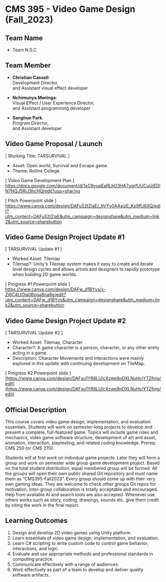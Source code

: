 # CMS 395 - Video Game Design (Fall_2023)

## Team Name
- Team N.S.C

## Team Member
- **Christian Cassell**:  
Development Director,  
and Assistant visual effect developer
  
- **Nchimunya Mwiinga**:  
Visual Effect / User Experience Director,  
and Assistant programming developer 
  
- **Sanghun Park**:    
Program Director,  
and Assistant developer

## Video Game Proposal / Launch
[ Working Title: TARSURVIVAL ]
- Asset: Open world, Survival and Escape game
- Theme: Rollins College

[ Video Game Development Plan ]  
https://docs.google.com/document/d/1eC6yuqEaRLhO3HA7yqrfUUCuUjEDlN7NQJ5RiJ3hcHQ/edit?usp=sharing

[ Pitch Powerpoint slide ]  
https://www.canva.com/design/DAFu52tZiaE/_hVYy0AAsizE_Ks9ffJ6XQ/edit?utm_content=DAFu52tZiaE&utm_campaign=designshare&utm_medium=link2&utm_source=sharebutton

## Video Game Design Project Update #1
[ TARSURVIVAL Update #1 ]
- Worked Asset: Tilemap
- Tilemap?: Unity's Tilemap system makes it easy to create and iterate level design cycles and allows artists and designers to rapidly prototype when building 2D game worlds.  

[ Progress #1 Powerpoint slide ]  
https://www.canva.com/design/DAFw_d1BYvs/x-Zj6C4LtOia0Boga8na8g/edit?utm_content=DAFw_d1BYvs&utm_campaign=designshare&utm_medium=link2&utm_source=sharebutton

## Video Game Design Project Update #2 
[ TARSURVIVAL Update #2 ]
- Worked Asset: Tilemap, Character
- Character?: A game character is a person, character, or any other entity acting in a game.
- Description: Character Movements and Interactions were mainly explored in this update with continuing development on TileMap.

[ Progress #2 Powerpoint slide ]  
[https://www.canva.com/design/DAFxu1YR8LU/cXzwe9nDXLNuHcjYTZfnjg/edit](https://www.canva.com/design/DAFxu1YR8LU/cXzwe9nDXLNuHcjYTZfnjg/edit)


## Official Description
This course covers video game design, implementation, and evaluation essentials. Students will
work on semester-long projects to develop and present a complete, full-featured game. Topics
will include game rules and mechanics, video game software structure, development of art and
asset, animation, interaction, playtesting, and related coding knowledge. Prereq: CMS 250 (or
CMS 270).

Students will at first work on individual game projects. Later they will form a group and work on
semester wide group game development project. Based on the total student distribution, equal
membered group will be formed. All the groups will open their own public shared Git repository
and must name them as “CMS395-Fall2023”. Every group should come up with their very own
gaming ideas. They are welcome to check other groups Git repos for motivation. Inter-group
collaboration is totally acceptable and encouraged. Help from available AI and search tools are
also accepted. Whenever use others works such as story, coding, drawings, sounds etc. give them
credit by citing the work in the final report.


## Learning Outcomes
1. Design and develop 2D video games using Unity platform.
2. Learn essentials of video game design, implementation, and evaluation.
3. Learn C# scripting to write custom code to control game behavior, interactions, and logic.
4. Evaluate and use appropriate methods and professional standards in computing practice.
5. Communicate effectively with a range of audiences.
6. Work effectively as part of a team to develop and deliver quality software artifacts.

